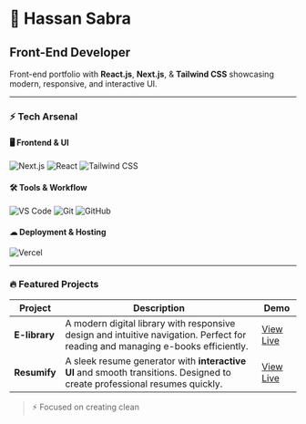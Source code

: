 # 👋 Hassan Sabra
## Front-End Developer

Front-end portfolio with **React.js**, **Next.js**, & **Tailwind CSS** showcasing modern, responsive, and interactive UI.

---

### ⚡ Tech Arsenal

#### 🖥 Frontend & UI
![Next.js](https://img.shields.io/badge/Next.js-black?style=for-the-badge&logo=next.js)
![React](https://img.shields.io/badge/React-blue?style=for-the-badge&logo=react)
![Tailwind CSS](https://img.shields.io/badge/Tailwind%20CSS-teal?style=for-the-badge&logo=tailwind-css)

#### 🛠 Tools & Workflow
![VS Code](https://img.shields.io/badge/VS%20Code-007ACC?style=for-the-badge&logo=visual-studio-code)
![Git](https://img.shields.io/badge/Git-F05032?style=for-the-badge&logo=git)
![GitHub](https://img.shields.io/badge/GitHub-181717?style=for-the-badge&logo=github)

#### ☁ Deployment & Hosting
![Vercel](https://img.shields.io/badge/Vercel-black?style=for-the-badge&logo=vercel)

---

### 🔥 Featured Projects

| Project | Description | Demo |
|---------|-------------|------|
| **E-library** | A modern digital library with responsive design and intuitive navigation. Perfect for reading and managing e-books efficiently. | [View Live](https://e-libraryy.vercel.app) |
| **Resumify** | A sleek resume generator with **interactive UI** and smooth transitions. Designed to create professional resumes quickly. | [View Live](https://resumify-rho.vercel.app) |

> ⚡ Focused on creating clean


